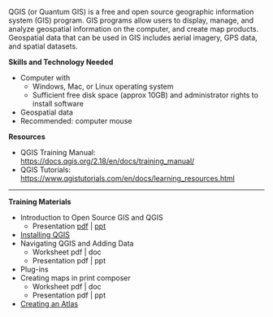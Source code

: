 QGIS (or Quantum GIS) is a free and open source geographic information system (GIS) program. GIS programs allow users to display, manage, and analyze geospatial information on the computer, and create map products. Geospatial data that can be used in GIS includes aerial imagery, GPS data, and spatial datasets.  

**Skills and Technology Needed**
* Computer with 
  * Windows, Mac, or Linux operating system
  * Sufficient free disk space (approx 10GB) and administrator rights to install software
* Geospatial data
* Recommended: computer mouse

**Resources**
* QGIS Training Manual: https://docs.qgis.org/2.18/en/docs/training_manual/
* QGIS Tutorials: https://www.qgistutorials.com/en/docs/learning_resources.html 

***

**Training Materials**
* Introduction to Open Source GIS and QGIS
  * Presentation [pdf](https://drive.google.com/open?id=1IQNWSBSHlWgJ-5v4P8wXE2ELn8UfsFrq) | [ppt](https://drive.google.com/file/d/1FMdDNoHw_34bFX0P1j_2tNUXAgYVSZe4/view?usp=sharing)
* [Installing QGIS](7.1.1-Installing-QGIS) 
* Navigating QGIS and Adding Data
  * Worksheet pdf | doc
  * Presentation pdf | ppt
* Plug-ins
* Creating maps in print composer
  * Worksheet pdf | doc
  * Presentation pdf | ppt
* [Creating an Atlas](7.1.2-Creating-an-Atlas-in-QGIS)